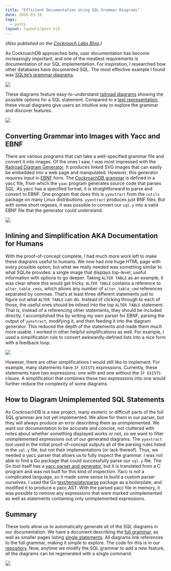 ```yaml
---
title: "Efficient Documentation Using SQL Grammar Diagrams"
date: 2016-03-16
tags:
  - posts
layout: layouts/post.njk
---
```


_(Also published on the [Cockroach Labs Blog](https://www.cockroachlabs.com/blog/efficient-documentation-using-sql-grammar-diagrams/).)_

As CockroachDB approaches beta, user documentation has become increasingly important, and one of the meatiest requirements is documentation of our SQL implementation. For inspiration, I researched how other databases have documented SQL. The most effective example I found was [SQLite’s grammar diagrams](https://sqlite.org/lang_altertable.html).

<img src="https://cdn.glitch.global/08c0c16c-42ba-47bd-aa4b-fdab79602d49/sqlite-alter.png?v=1669682145015">

These diagrams feature easy-to-understand [railroad diagrams](https://en.wikipedia.org/wiki/Syntax_diagram) showing the possible options for a SQL statement. Compared to a [text representation](http://www.postgresql.org/docs/current/static/sql-altertable.html), these visual diagrams give users an intuitive way to explore the grammar and discover features.

<img src="https://cdn.glitch.global/08c0c16c-42ba-47bd-aa4b-fdab79602d49/postgres-alter.png?v=1669682153030">

## Converting Grammar into Images with Yacc and EBNF

There are various programs that can take a well-specified grammar file and convert it into images. Of the ones I saw, I was most impressed with the [Railroad Diagram Generator](http://www.bottlecaps.de/rr/ui). It produces linked SVG images that can easily be embedded into a web page and manipulated. However, this generator requires input in [EBNF](https://en.wikipedia.org/wiki/Extended_Backus%E2%80%93Naur_Form) form. The [CockroachDB grammar](https://github.com/cockroachdb/cockroach/blob/master/sql/parser/sql.y) is defined in a yacc file, from which the `yaac` program generates source code that parses SQL. As yacc has a specified format, it is straightforward to parse and convert to EBNF. One program that does this is `yyextract` from the `cutils` package on many Linux distributions. `yyextract` produces just BNF files. But with some short regexes, it was possible to convert our `sql.y` into a valid EBNF file that the generator could understand.

<img src="https://cdn.glitch.global/08c0c16c-42ba-47bd-aa4b-fdab79602d49/grant-ebnf.png?v=1669682167288">

## Inlining and Simplification AKA Documentation for Humans

With the proof-of-concept complete, I had much more work left to make these diagrams useful to humans. We now had one huge HTML page with every possible option, but what we really needed was something similar to what SQLite provides: a single image that displays top-level, useful information with options to go deeper. Taking `ALTER TABLE` as an example, it was clear where this would get tricky. `ALTER TABLE` contains a reference to `alter_table_cmds`, which allows any number of `alter_table_cmd` references separated by commas. That’s at least three different statements just to figure out what `ALTER TABLE` can do. Instead of clicking through to each of those, the useful ones should be inlined into the top `ALTER TABLE` statement. That is, instead of a referencing other statements, they should be included directly. I accomplished this by writing my own parser for EBNF, parsing the output of `yyextract`, modifying it, and then feeding it into the diagram generator. This reduced the depth of the statements and made them much more usable. I worked in other helpful simplifications as well. For example, I used a simplification rule to convert awkwardly-defined lists into a nice form with a feedback loop.

<img src="https://cdn.glitch.global/08c0c16c-42ba-47bd-aa4b-fdab79602d49/alter_table_cmds.png?v=1669682179207">

However, there are other simplifications I would still like to implement. For example, many statements have `IF EXISTS` expressions. Currently, these statements have two expressions: one with and one without the `IF EXISTS` clause. A simplification that combines these two expressions into one would further reduce the complexity of some diagrams.

## How to Diagram Unimplemented SQL Statements

As CockroachDB is a new project, many esoteric or difficult parts of the full SQL grammar are not yet implemented. We allow for them in our parser, but they will always produce an error describing them as unimplemented. We want our documentation to be accurate and concise, not cluttered with notes about whether something displayed works or not, so we want to filter unimplemented expressions out of our generated diagrams. The `yyextract` tool used in the initial proof-of-concept outputs all of the parsing rules listed in the `sql.y` file, but not their implementations (or lack thereof). Thus, we needed a yacc parser that allows us to fully inspect the grammar. I was not able to find a Go package that could successfully parse our `sql.y` file. The Go tool itself has a [yacc parser and generator](https://github.com/golang/go/blob/master/src/cmd/yacc/yacc.go), but it is translated from a C program and was not built for this kind of inspection. Yacc is not a complicated language, so it made some sense to build a custom parser ourselves. I used the Go [text/template/parse](https://github.com/golang/go/tree/master/src/text/template/parse) package as a boilerplate, and modified it to produce a yacc AST. With the parsed yacc file in memory, it was possible to remove any expressions that were marked unimplemented as well as statements containing only unimplemented expressions.

## Summary

These tools allow us to automatically generate all of the SQL diagrams in our documentation. We have a document describing the [full grammar](https://www.cockroachlabs.com/docs/sql-grammar.html), as well as smaller pages listing [single statements](https://www.cockroachlabs.com/docs/create-database.html). All diagrams link references to the full grammar, making it simple to explore. The code for this is in our [repository](https://github.com/cockroachdb/cockroach/blob/master/pkg/cmd/docgen/diagrams.go). Now, anytime we modify the SQL grammar to add a new feature, all the diagrams can be regenerated with a single command.

<img src="https://cdn.glitch.global/08c0c16c-42ba-47bd-aa4b-fdab79602d49/drop_stmt.png?v=1669682190090">
